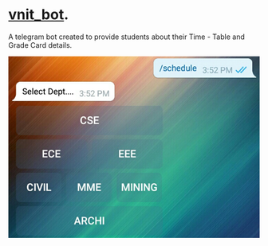 # [ vnit_bot](https://t.me/iri5_bot). 
A telegram bot created to provide students about their Time - Table and Grade Card details.

![Department Options](/images/1.JPG)
